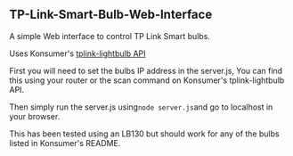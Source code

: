 ## TP-Link-Smart-Bulb-Web-Interface

A simple Web interface to control TP Link Smart bulbs.

Uses Konsumer's [tplink-lightbulb API](https://github.com/konsumer/tplink-lightbulb)

First you will need to set the bulbs IP address in the server.js, You can find this using your router or the scan command on Konsumer's tplink-lightbulb API.

Then simply run the server.js using``` node server.js ```and go to localhost in your browser.

This has been tested using an LB130 but should work for any of the bulbs listed in Konsumer's README.